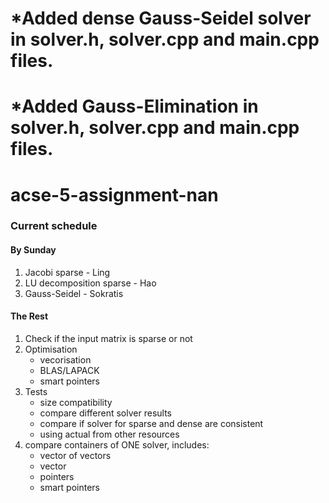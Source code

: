 
# *Added dense Gauss-Seidel solver in solver.h, solver.cpp and main.cpp files.
# *Added Gauss-Elimination in solver.h, solver.cpp and main.cpp files.

# acse-5-assignment-nan


### Current schedule

#### By Sunday

1. Jacobi sparse - Ling
2. LU decomposition sparse - Hao
3. Gauss-Seidel - Sokratis

#### The Rest

1. Check if the input matrix is sparse or not
2. Optimisation
	* vecorisation
	* BLAS/LAPACK
	* smart pointers
3. Tests
	* size compatibility
	* compare different solver results
	* compare if solver for sparse and dense are consistent
	* using actual from other resources
4. compare containers of ONE solver, includes:
	* vector of vectors
	* vector
	* pointers
	* smart pointers
